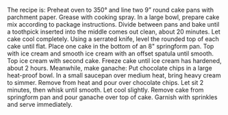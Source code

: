 The recipe is:
Preheat oven to 350° and line two 9” round cake pans with parchment paper. Grease with cooking spray. In a large bowl, prepare cake mix according to package instructions. Divide between pans and bake until a toothpick inserted into the middle comes out clean, about 20 minutes. Let cake cool completely. 
Using a serrated knife, level the rounded top of each cake until flat. Place one cake in the bottom of an 8" springform pan. Top with ice cream and smooth ice cream with an offset spatula until smooth. Top ice cream with second cake. 
Freeze cake until ice cream has hardened, about 2 hours. 
Meanwhile, make ganache: Put chocolate chips in a large heat-proof bowl. In a small saucepan over medium heat, bring heavy cream to simmer. Remove from heat and pour over chocolate chips. Let sit 2 minutes, then whisk until smooth. Let cool slightly. 
Remove cake from springform pan and pour ganache over top of cake. Garnish with sprinkles and serve immediately. 